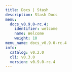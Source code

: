 ```yaml
---
title: Docs | Stash
description: Stash Docs
menu:
  docs_v0.9.0-rc.4:
    identifier: welcome
    name: Welcome
    weight: 10
menu_name: docs_v0.9.0-rc.4
info:
  catalog: v0.2.0
  cli: v0.3.0
  version: v0.9.0-rc.4
---
```


